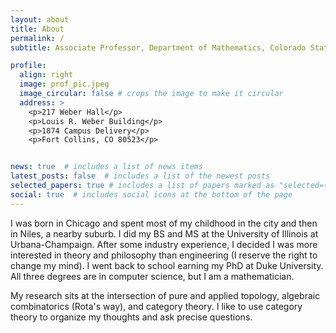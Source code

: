 ```yaml
---
layout: about
title: About
permalink: /
subtitle: Associate Professor, Department of Mathematics, Colorado State University

profile:
  align: right
  image: prof_pic.jpeg
  image_circular: false # crops the image to make it circular
  address: >
    <p>217 Weber Hall</p>
    <p>Louis R. Weber Building</p>
    <p>1874 Campus Delivery</p>
    <p>Fort Collins, CO 80523</p>


news: true  # includes a list of news items
latest_posts: false  # includes a list of the newest posts
selected_papers: true # includes a list of papers marked as "selected={true}"
social: true  # includes social icons at the bottom of the page
---
```


I was born in Chicago and spent most of my childhood in the city and then in Niles, a nearby suburb. I did my BS and MS at the University of Illinois at Urbana-Champaign. After some industry experience, I decided I was more interested in theory and philosophy than engineering (I reserve the right to change my mind). I went back to school earning my PhD at Duke University. All three degrees are in computer science, but I am a mathematician.

My research sits at the intersection of pure and applied topology, algebraic combinatorics (Rota's way), and category theory. I like to use category theory to organize my thoughts and 
ask precise questions.
